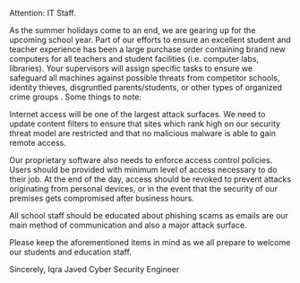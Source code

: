 Attention: IT Staff.

As the summer holidays come to an end, we are gearing up for the upcoming school year. Part of our efforts to ensure an excellent student and teacher experience has been a large purchase order containing brand new computers for all teachers and student facilities (i.e. computer labs, libraries). Your supervisors will assign specific tasks to ensure we safeguard all machines against possible threats from competitor schools, identity thieves, disgruntled parents/students, or other types of organized crime groups . Some things to note:


Internet access will be one of the largest attack surfaces. We need to update content filters to ensure that sites which rank high on our security threat model are restricted and that no malicious malware is able to gain remote access. 

Our proprietary software also needs to enforce access control policies. Users should be provided with minimum level of access necessary to do their job. At the end of the day, access should be revoked to prevent attacks originating from personal devices, or in the event that the security of our premises gets compromised after business hours. 

All school staff should be educated about phishing scams as emails are our main method of communication and also a major attack surface. 

Please keep the aforementioned items in mind as we all prepare to welcome our students and education staff.

Sincerely, 
Iqra Javed 
Cyber Security Engineer 